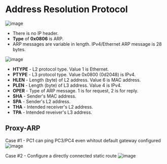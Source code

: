 # Address Resolution Protocol

![image](https://github.com/jibingl/CCNA-CCNP/assets/84643474/c833f7f1-d4b0-4c69-b957-6918bcccf93e)
- There is no IP header.
- **Type** of **0x0806** is ARP.
- ARP messages are variable in length. IPv4/Ethernet ARP message is 28 bytes.

![image](https://github.com/jibingl/CCNA-CCNP/assets/84643474/a4b6ebb4-296d-4bda-bb3f-d344e30a62cd)
- **HTYPE** - L2 protocol type. Value 1 is Ethernet.
- **PTYPE** - L3 protocol type. Value 0x0800 (0d2048) is IPv4.
- **HLEN** - Length (byte) of L2 address. Value 6 is MAC address.
- **PLEN** - Length (byte) of L3 address. Value 4 is IPv4.
- **OPER** - Type of ARP message. 1 is for request, 2 is for reply.
- **SHA** - Sender's MAC address.
- **SPA** - Sender's L2 address.
- **THA** - Intended receiver's L2 address.
- **TPA** - Intended reveiver's L3 address.

## Proxy-ARP
Case #1 - PC1 can ping PC3/PC4 even whitout default gateway configured
![image](https://github.com/jibingl/CCNA-CCNP/assets/84643474/d878b399-e4b1-4ecb-84d1-204766562aa5)

Case #2 - Configure a directly connected static route 
![image](https://github.com/jibingl/CCNA-CCNP/assets/84643474/01389521-5d5d-4e46-9025-13715df43392)
